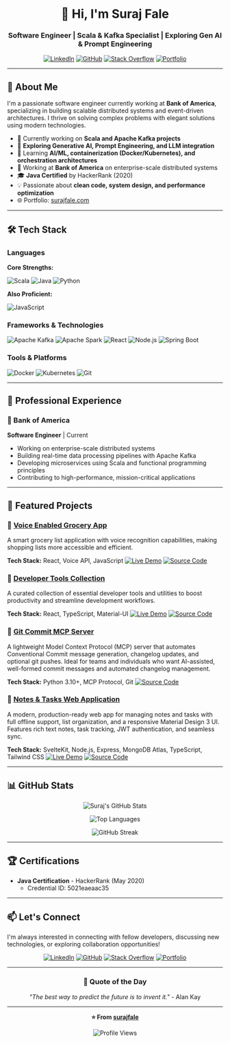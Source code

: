 <div align="center">

# 👋 Hi, I'm Suraj Fale

### Software Engineer | Scala & Kafka Specialist | Exploring Gen AI & Prompt Engineering

[![LinkedIn](https://img.shields.io/badge/LinkedIn-0077B5?style=for-the-badge&logo=linkedin&logoColor=white)](https://www.linkedin.com/in/surajfale)
[![GitHub](https://img.shields.io/badge/GitHub-181717?style=for-the-badge&logo=github&logoColor=white)](https://github.com/surajfale)
[![Stack Overflow](https://img.shields.io/badge/Stack_Overflow-FE7A16?style=for-the-badge&logo=stack-overflow&logoColor=white)](https://stackoverflow.com/users/585398/suraj-fale)
[![Portfolio](https://img.shields.io/badge/Portfolio-FF5722?style=for-the-badge&logo=google-chrome&logoColor=white)](https://surajfale.netlify.app)

</div>

---

## 🚀 About Me

I'm a passionate software engineer currently working at **Bank of America**, specializing in building scalable distributed systems and event-driven architectures. I thrive on solving complex problems with elegant solutions using modern technologies.

- 🔭 Currently working on **Scala and Apache Kafka projects**
- 🤖 **Exploring Generative AI, Prompt Engineering, and LLM integration**
- 🌱 Learning **AI/ML, containerization (Docker/Kubernetes), and orchestration architectures**
- 💼 Working at **Bank of America** on enterprise-scale distributed systems
- 🎓 **Java Certified** by HackerRank (2020)
- 💡 Passionate about **clean code, system design, and performance optimization**
- 🌐 Portfolio: [surajfale.com](https://surajfale.com)

---

## 🛠️ Tech Stack

### Languages

**Core Strengths:**

![Scala](https://img.shields.io/badge/Scala-DC322F?style=for-the-badge&logo=scala&logoColor=white)
![Java](https://img.shields.io/badge/Java-ED8B00?style=for-the-badge&logo=openjdk&logoColor=white)
![Python](https://img.shields.io/badge/Python-3776AB?style=for-the-badge&logo=python&logoColor=white)

**Also Proficient:**

![JavaScript](https://img.shields.io/badge/JavaScript-F7DF1E?style=flat-square&logo=javascript&logoColor=black)

### Frameworks & Technologies
![Apache Kafka](https://img.shields.io/badge/Apache_Kafka-231F20?style=flat-square&logo=apache-kafka&logoColor=white)
![Apache Spark](https://img.shields.io/badge/Apache_Spark-E25A1C?style=flat-square&logo=apache-spark&logoColor=white)
![React](https://img.shields.io/badge/React-61DAFB?style=flat-square&logo=react&logoColor=black)
![Node.js](https://img.shields.io/badge/Node.js-339933?style=flat-square&logo=node.js&logoColor=white)
![Spring Boot](https://img.shields.io/badge/Spring_Boot-6DB33F?style=flat-square&logo=spring-boot&logoColor=white)

### Tools & Platforms
![Docker](https://img.shields.io/badge/Docker-2496ED?style=flat-square&logo=docker&logoColor=white)
![Kubernetes](https://img.shields.io/badge/Kubernetes-326CE5?style=flat-square&logo=kubernetes&logoColor=white)
![Git](https://img.shields.io/badge/Git-F05032?style=flat-square&logo=git&logoColor=white)

---

## 💼 Professional Experience

### 🏦 Bank of America
**Software Engineer** | Current

- Working on enterprise-scale distributed systems
- Building real-time data processing pipelines with Apache Kafka
- Developing microservices using Scala and functional programming principles
- Contributing to high-performance, mission-critical applications

---

## 🎯 Featured Projects

### 🎤 [Voice Enabled Grocery App](https://voice-grocery-list.netlify.app/)
A smart grocery list application with voice recognition capabilities, making shopping lists more accessible and efficient.

**Tech Stack:** React, Voice API, JavaScript
[![Live Demo](https://img.shields.io/badge/Live-Demo-success?style=flat-square)](https://voice-grocery-list.netlify.app/)
[![Source Code](https://img.shields.io/badge/Source-Code-blue?style=flat-square&logo=github)](https://github.com/surajfale/voice-grocery-list_app)

### 🔧 [Developer Tools Collection](https://devs-tools.netlify.app/)
A curated collection of essential developer tools and utilities to boost productivity and streamline development workflows.

**Tech Stack:** React, TypeScript, Material-UI
[![Live Demo](https://img.shields.io/badge/Live-Demo-success?style=flat-square)](https://devs-tools.netlify.app/)
[![Source Code](https://img.shields.io/badge/Source-Code-blue?style=flat-square&logo=github)](https://github.com/surajfale/dev-tools)

### 🤖 [Git Commit MCP Server](https://github.com/surajfale/git-mcp-server)
A lightweight Model Context Protocol (MCP) server that automates Conventional Commit message generation, changelog updates, and optional git pushes. Ideal for teams and individuals who want AI-assisted, well-formed commit messages and automated changelog management.

**Tech Stack:** Python 3.10+, MCP Protocol, Git
[![Source Code](https://img.shields.io/badge/Source-Code-blue?style=flat-square&logo=github)](https://github.com/surajfale/git-mcp-server)

### 📝 [Notes & Tasks Web Application](https://github.com/surajfale/notes-tasks)
A modern, production-ready web app for managing notes and tasks with full offline support, list organization, and a responsive Material Design 3 UI. Features rich text notes, task tracking, JWT authentication, and seamless sync.

**Tech Stack:** SvelteKit, Node.js, Express, MongoDB Atlas, TypeScript, Tailwind CSS
[![Live Demo](https://img.shields.io/badge/Live-Demo-success?style=flat-square)](https://notestasks.netlify.app/)
[![Source Code](https://img.shields.io/badge/Source-Code-blue?style=flat-square&logo=github)](https://github.com/surajfale/notes-tasks)

---

## 📊 GitHub Stats

<div align="center">

![Suraj's GitHub Stats](https://github-readme-stats.vercel.app/api?username=surajfale&show_icons=true&theme=radical&hide_border=true)

![Top Languages](https://github-readme-stats.vercel.app/api/top-langs/?username=surajfale&layout=compact&theme=radical&hide_border=true)

![GitHub Streak](https://github-readme-streak-stats.herokuapp.com/?user=surajfale&theme=radical&hide_border=true)

</div>

---

## 🏆 Certifications

- **Java Certification** - HackerRank (May 2020)
  - Credential ID: 5021eaeaac35

---

## 📫 Let's Connect

I'm always interested in connecting with fellow developers, discussing new technologies, or exploring collaboration opportunities!

<div align="center">

[![LinkedIn](https://img.shields.io/badge/LinkedIn-Connect-0077B5?style=for-the-badge&logo=linkedin)](https://www.linkedin.com/in/surajfale)
[![GitHub](https://img.shields.io/badge/GitHub-Follow-181717?style=for-the-badge&logo=github)](https://github.com/surajfale)
[![Stack Overflow](https://img.shields.io/badge/Stack_Overflow-Profile-FE7A16?style=for-the-badge&logo=stack-overflow)](https://stackoverflow.com/users/585398/suraj-fale)
[![Portfolio](https://img.shields.io/badge/Portfolio-Visit-FF5722?style=for-the-badge&logo=google-chrome)](https://surajfale.netlify.app)

</div>

---

<div align="center">

### 💭 Quote of the Day

*"The best way to predict the future is to invent it."* - Alan Kay

---

**⭐ From [surajfale](https://github.com/surajfale)**

![Profile Views](https://komarev.com/ghpvc/?username=surajfale&color=blueviolet&style=flat-square)

</div>
